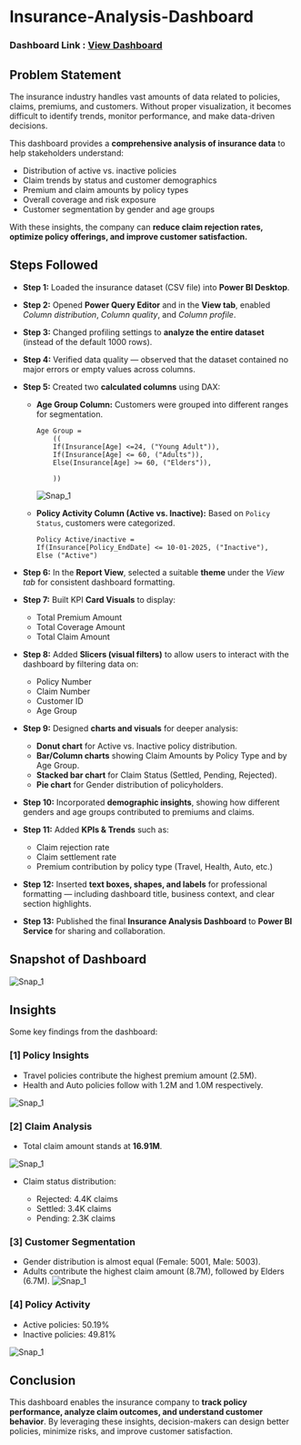 # Insurance-Analysis-Dashboard

### Dashboard Link : [View Dashboard](https://app.powerbi.com/links/E0Zho2XCYD?ctid=f5410ffc-6e44-4b90-ae76-efeeaafbdf4f&pbi_source=linkShare)

## Problem Statement

The insurance industry handles vast amounts of data related to policies, claims, premiums, and customers. Without proper visualization, it becomes difficult to identify trends, monitor performance, and make data-driven decisions.

This dashboard provides a **comprehensive analysis of insurance data** to help stakeholders understand:

* Distribution of active vs. inactive policies
* Claim trends by status and customer demographics
* Premium and claim amounts by policy types
* Overall coverage and risk exposure
* Customer segmentation by gender and age groups

With these insights, the company can **reduce claim rejection rates, optimize policy offerings, and improve customer satisfaction.**

## Steps Followed

* **Step 1:** Loaded the insurance dataset (CSV file) into **Power BI Desktop**.

* **Step 2:** Opened **Power Query Editor** and in the **View tab**, enabled
  *Column distribution*, *Column quality*, and *Column profile*.

* **Step 3:** Changed profiling settings to **analyze the entire dataset** (instead of the default 1000 rows).

* **Step 4:** Verified data quality — observed that the dataset contained no major errors or empty values across columns.

* **Step 5:** Created two **calculated columns** using DAX:

  * **Age Group Column:** Customers were grouped into different ranges for segmentation.

    ```DAX
    Age Group =
        ((
        If(Insurance[Age] <=24, ("Young Adult")),
        If(Insurance[Age] <= 60, ("Adults")),
        Else(Insurance[Age] >= 60, ("Elders")),
        
        ))
    ```

       ![Snap_1](https://github.com/user-attachments/assets/235b6856-80ac-471b-89fc-fa5d8941dbea)




  * **Policy Activity Column (Active vs. Inactive):** Based on `Policy Status`, customers were categorized.

    ```DAX
    Policy Active/inactive =
    If(Insurance[Policy_EndDate] <= 10-01-2025, ("Inactive"),
    Else ("Active")
    ```

* **Step 6:** In the **Report View**, selected a suitable **theme** under the *View tab* for consistent dashboard formatting.

* **Step 7:** Built KPI **Card Visuals** to display:

  * Total Premium Amount
  * Total Coverage Amount
  * Total Claim Amount

* **Step 8:** Added **Slicers (visual filters)** to allow users to interact with the dashboard by filtering data on:

  * Policy Number
  * Claim Number
  * Customer ID
  * Age Group

* **Step 9:** Designed **charts and visuals** for deeper analysis:

  * **Donut chart** for Active vs. Inactive policy distribution.
  * **Bar/Column charts** showing Claim Amounts by Policy Type and by Age Group.
  * **Stacked bar chart** for Claim Status (Settled, Pending, Rejected).
  * **Pie chart** for Gender distribution of policyholders.

* **Step 10:** Incorporated **demographic insights**, showing how different genders and age groups contributed to premiums and claims.

* **Step 11:** Added **KPIs & Trends** such as:

  * Claim rejection rate
  * Claim settlement rate
  * Premium contribution by policy type (Travel, Health, Auto, etc.)

* **Step 12:** Inserted **text boxes, shapes, and labels** for professional formatting — including dashboard title, business context, and clear section highlights.

* **Step 13:** Published the final **Insurance Analysis Dashboard** to **Power BI Service** for sharing and collaboration.


## Snapshot of Dashboard

![Snap_1](https://github.com/user-attachments/assets/fa76c790-8643-45b7-8b57-9cc1c3d6fab0)


## Insights

Some key findings from the dashboard:

### \[1] Policy Insights

* Travel policies contribute the highest premium amount (2.5M).
* Health and Auto policies follow with 1.2M and 1.0M respectively.
  
![Snap_1](https://github.com/user-attachments/assets/5a5dc18b-092e-4105-8cbb-424d7390d69d)



### \[2] Claim Analysis

* Total claim amount stands at **16.91M**.

![Snap_1](https://github.com/user-attachments/assets/34df1969-c1c2-49ce-9a5c-c7ecc3aaea50)


* Claim status distribution:

  * Rejected: 4.4K claims
  * Settled: 3.4K claims
  * Pending: 2.3K claims

### \[3] Customer Segmentation

* Gender distribution is almost equal (Female: 5001, Male: 5003).
* Adults contribute the highest claim amount (8.7M), followed by Elders (6.7M).
![Snap_1](https://github.com/user-attachments/assets/4d74faa6-08e6-4780-a86b-68f7e01e7334)


### \[4] Policy Activity

* Active policies: 50.19%
* Inactive policies: 49.81%

![Snap_1](https://github.com/user-attachments/assets/bea36d52-44bc-455a-b9c7-261bb61ba4ad)




## Conclusion

This dashboard enables the insurance company to **track policy performance, analyze claim outcomes, and understand customer behavior**. By leveraging these insights, decision-makers can design better policies, minimize risks, and improve customer satisfaction.
